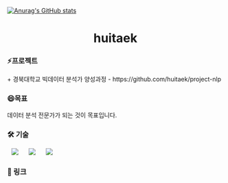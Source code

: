 <!--
**huitaek/huitaek** is a  _special_ ✨ repository because its `README.md` (this file) appears on your GitHub profile.

Here are some ideas to get you started:

- 🔭 I’m currently working on ...
- 🌱 I’m currently learning ...
- 👯 I’m looking to collaborate on ...
- 🤔 I’m looking for help with ...
- 💬 Ask me about ...
- 📫 How to reach me: ...
-  Pronouns: ...
-  Fun fact: ...
-->

[![Anurag's GitHub stats](https://github-readme-stats.vercel.app/api?username=huitaek&show_icons=true&theme=radical)](https://github.com/huitaek/huitaek)



<h1 align="center">huitaek</h1>

<h3 >⚡프로젝트</h3>
+ 경북대학교 빅데이터 분석가 양성과정
  - https://github.com/huitaek/project-nlp

<!--
[![Readme Card](https://github-readme-stats.vercel.app/api/pin/?username=huitaek&repo=kostat-aicontest)](https://github.com/huitaek/kostat-aicontest)
-->


<h3>😄목표</h3>
데이터 분석 전문가가 되는 것이 목표입니다.

<h3>🛠 기술</h3>
<div>
<img src="https://img.shields.io/badge/Python-FFD947?style=flat-square&logo=Python&logoColor=#3776AB" style="height : auto; margin-left : 10px; margin-right : 10px;"/>
<img src="https://img.shields.io/badge/R-2266B8?style=flat-square&logo=R&logoColor=#276DC3" style="height : auto; margin-left : 10px; margin-right : 10px;"/>
<img src="https://img.shields.io/badge/Tableau-007396?style=flat-square&logo=Tableau&logoColor=#E97627" style="height : auto; margin-left : 10px; margin-right : 10px;"/>
</div>

<h3>🔗 링크</h3>
